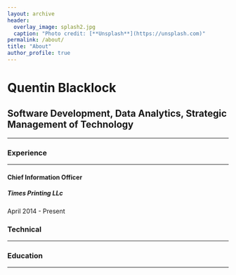 ```yaml
---
layout: archive
header: 
  overlay_image: splash2.jpg
  caption: "Photo credit: [**Unsplash**](https://unsplash.com)"
permalink: /about/
title: "About"
author_profile: true
---
```


# Quentin Blacklock

## Software Development, Data Analytics, Strategic Management of Technology
_____

### Experience
_____

#### Chief Information Officer
##### Times Printing LLc
April 2014 - Present



### Technical
_____


### Education
_____